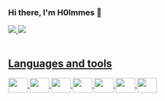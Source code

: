 ### Hi there, I'm H0lmmes 👋

<div>
  <a href="https://beacons.ai/H0lmmes">
    <img heigth="180em" src="https://github-readme-stats.vercel.app/api?username=H0lmmes&show_icons=true&theme=dracula&include_all_commits=true&count_private=true"/>
    <img heigth="180em" src="https://github-readme-stats.vercel.app/api/top-langs/?username=H0lmmes&layout-compact&langs_count=16&theme=dracula"/>
</div>

  
<div style="display: inline_block"><br>
  <h2> Languages and tools</h2>
  <img align="center" height="30" width="40" src="https://cdn.jsdelivr.net/gh/devicons/devicon/icons/python/python-original.svg">
  <img  align="center" height="30" width="40" src="https://cdn.jsdelivr.net/gh/devicons/devicon/icons/cplusplus/cplusplus-original.svg"/>
  <img  align="center"  height="30" width="40" src="https://cdn.jsdelivr.net/gh/devicons/devicon/icons/javascript/javascript-original.svg" />
  <img align="center"   height="30" width="40"  src="https://cdn.jsdelivr.net/gh/devicons/devicon/icons/php/php-original.svg" />
  <img align="center"   height="30" width="40"  src="https://cdn.jsdelivr.net/gh/devicons/devicon/icons/linux/linux-original.svg" />
  <img align="center" height="30" width="40"  src="https://cdn.jsdelivr.net/gh/devicons/devicon/icons/bash/bash-original.svg" />
  <img align="center" height="30" width="40"  src="https://www.vectorlogo.zone/logos/elasticco_kibana/elasticco_kibana-icon.svg"/>
</div>
  
 

